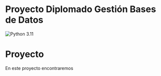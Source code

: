 # Proyecto Diplomado Gestión Bases de Datos
![Python 3.11](https://img.shields.io/badge/Python-3.11-blue)
# Proyecto
En este proyecto encontraremos 